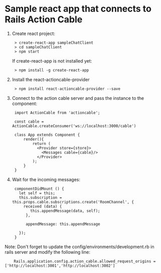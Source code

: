 # Sample react app that connects to Rails Action Cable

1. Create react project:

		> create-react-app sampleChatClient
		> cd sampleChatClient
		> npm start
		
	If create-react-app is not installed yet:
	
		> npm install -g create-react-app

		
2. Install the react-actioncable-provider

		> npm install react-actioncable-provider --save
3. Connect to the action cable server and pass the instance to the component:

		import ActionCable from 'actioncable';
		
		const cable = ActionCable.createConsumer('ws://localhost:3000/cable')
		
		class App extends Component {
			render(){
				return (
				  <Provider store={store}>
				    <Messages cable={cable}/>
				  </Provider>
				);
			}
		}

		
4. Wait for the incoming messages:

		componentDidMount () {
		  let self = this;
		  this.subscription = this.props.cable.subscriptions.create('RoomChannel', {
		    received (data) {
			   this.appendMessage(data, self);
			 },
			 
			 appendMessage: this.appendMessage
		    
		  });
		}
		
Note:
 Don't forget to update the config/environments/development.rb in rails server and modify the following line:
 
 		Rails.application.config.action_cable.allowed_request_origins = ['http://localhost:3001','http://localhost:3002']	